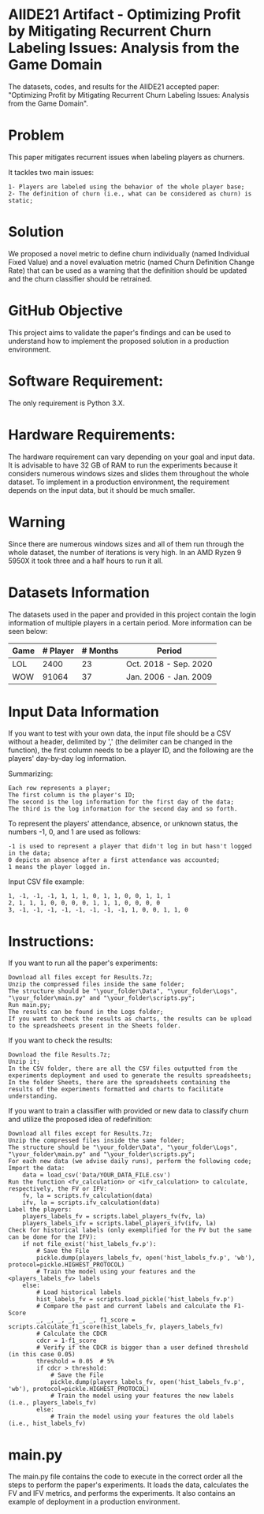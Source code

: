 # AIIDE21 Artifact - Optimizing Profit by Mitigating Recurrent Churn Labeling Issues: Analysis from the Game Domain
The datasets, codes, and results for the AIIDE21 accepted paper: "Optimizing Profit by Mitigating Recurrent Churn Labeling Issues: Analysis from the Game Domain".

# Problem
  This paper mitigates recurrent issues when labeling players as churners. 
  
  It tackles two main issues:
  
    1- Players are labeled using the behavior of the whole player base;
    2- The definition of churn (i.e., what can be considered as churn) is static; 

# Solution
  We proposed a novel metric to define churn individually (named Individual Fixed Value) and a novel evaluation metric (named Churn Definition Change Rate) that can be used as a warning that the definition should be updated and the churn classifier should be retrained.

# GitHub Objective
  This project aims to validate the paper's findings and can be used to understand how to implement the proposed solution in a production environment.

# Software Requirement:
  The only requirement is Python 3.X.

# Hardware Requirements:
  The hardware requirement can vary depending on your goal and input data. 
  It is advisable to have 32 GB of RAM to run the experiments because it considers numerous windows sizes and slides them throughout the whole dataset. 
  To implement in a production environment, the requirement depends on the input data, but it should be much smaller.

# Warning
  Since there are numerous windows sizes and all of them run through the whole dataset, the number of iterations is very high. 
  In an AMD Ryzen 9 5950X it took three and a half hours to run it all.
 
# Datasets Information
  The datasets used in the paper and provided in this project contain the login information of multiple players in a certain period. More information can be seen below:

  Game | # Player | # Months | Period
  --- | --- | --- | ---
  LOL | 2400 | 23 | Oct. 2018 - Sep. 2020
  WOW | 91064 | 37 | Jan. 2006 - Jan. 2009

# Input Data Information
  If you want to test with your own data, the input file should be a CSV without a header, delimited by ',' (the delimiter can be changed in the function), the first column needs to be a player ID, and the following are the players' day-by-day log information.
  
  Summarizing:

    Each row represents a player;
    The first column is the player's ID;
    The second is the log information for the first day of the data;
    The third is the log information for the second day and so forth.
  To represent the players' attendance, absence, or unknown status, the numbers -1, 0, and 1 are used as follows:
    
    -1 is used to represent a player that didn't log in but hasn't logged in the data;
    0 depicts an absence after a first attendance was accounted;
    1 means the player logged in.
  Input CSV file example:

    1, -1, -1, -1, 1, 1, 1, 0, 1, 1, 0, 0, 1, 1, 1
    2, 1, 1, 1, 0, 0, 0, 0, 1, 1, 1, 0, 0, 0, 0
    3, -1, -1, -1, -1, -1, -1, -1, -1, 1, 0, 0, 1, 1, 0

# Instructions:
  If you want to run all the paper's experiments:
  
    Download all files except for Results.7z;
    Unzip the compressed files inside the same folder;
    The structure should be "\your_folder\Data", "\your_folder\Logs", "\your_folder\main.py" and "\your_folder\scripts.py";
    Run main.py;
    The results can be found in the Logs folder;
    If you want to check the results as charts, the results can be upload to the spreadsheets present in the Sheets folder.
  If you want to check the results:
  
    Download the file Results.7z;
    Unzip it;
    In the CSV folder, there are all the CSV files outputted from the experiments deployment and used to generate the results spreadsheets;
    In the folder Sheets, there are the spreadsheets containing the results of the experiments formatted and charts to facilitate understanding.
  If you want to train a classifier with provided or new data to classify churn and utilize the proposed idea of redefinition:

    Download all files except for Results.7z;
    Unzip the compressed files inside the same folder;
    The structure should be "\your_folder\Data", "\your_folder\Logs", "\your_folder\main.py" and "\your_folder\scripts.py";
    For each new data (we advise daily runs), perform the following code;
    Import the data:
        data = load_csv('Data/YOUR_DATA_FILE.csv')
    Run the function <fv_calculation> or <ifv_calculation> to calculate, respectively, the FV or IFV:
        fv, la = scripts.fv_calculation(data)
        ifv, la = scripts.ifv_calculation(data)
    Label the players:
        players_labels_fv = scripts.label_players_fv(fv, la)
        players_labels_ifv = scripts.label_players_ifv(ifv, la)
    Check for historical labels (only exemplified for the FV but the same can be done for the IFV):
        if not file_exist('hist_labels_fv.p'):
            # Save the File
            pickle.dump(players_labels_fv, open('hist_labels_fv.p', 'wb'), protocol=pickle.HIGHEST_PROTOCOL)
            # Train the model using your features and the <players_labels_fv> labels
        else:
            # Load historical labels
            hist_labels_fv = scripts.load_pickle('hist_labels_fv.p')
            # Compare the past and current labels and calculate the F1-Score
            _, _, _, _, _, _, f1_score = scripts.calculate_f1_score(hist_labels_fv, players_labels_fv)
            # Calculate the CDCR
            cdcr = 1-f1_score
            # Verify if the CDCR is bigger than a user defined threshold (in this case 0.05)
            threshold = 0.05  # 5%
            if cdcr > threshold:
                # Save the File
                pickle.dump(players_labels_fv, open('hist_labels_fv.p', 'wb'), protocol=pickle.HIGHEST_PROTOCOL)
                # Train the model using your features the new labels (i.e., players_labels_fv)
            else:
                # Train the model using your features the old labels (i.e., hist_labels_fv)

# main.py
  The main.py file contains the code to execute in the correct order all the steps to perform the paper's experiments. 
  It loads the data, calculates the FV and IFV metrics, and performs the experiments.
  It also contains an example of deployment in a production environment.
